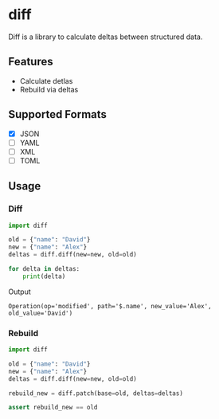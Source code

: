 # diff

Diff is a library to calculate deltas between structured data.

## Features

- Calculate detlas
- Rebuild via deltas

## Supported Formats

- [x] JSON
- [ ] YAML
- [ ] XML
- [ ] TOML

## Usage

### Diff

```python
import diff

old = {"name": "David"}
new = {"name": "Alex"}
deltas = diff.diff(new=new, old=old)

for delta in deltas:
    print(delta)

```

Output

```text
Operation(op='modified', path='$.name', new_value='Alex', old_value='David')
```

### Rebuild

```python
import diff

old = {"name": "David"}
new = {"name": "Alex"}
deltas = diff.diff(new=new, old=old)

rebuild_new = diff.patch(base=old, deltas=deltas)

assert rebuild_new == old
```
